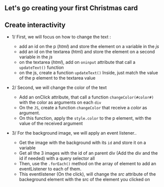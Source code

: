 ## Let's go creating your first Christmas card

## Create interactivity
- 1/ First, we will focus on how to change the text :
    - add an id on the p (*html*) and store the element on a variable in the *js*
    - add an id on the textarea (html) and store the element on a second variable in the *js*
    - on the textarea (*html*), add on `oninput` attribute that call a `updateText()` function
    - on the js, create a function `updateText()`
        Inside, just match the value of the p element to the textarea value

- 2/ Second, we will change the color of the text
  - Add an onClick attribute, that call a function `changeColor(#color#)` with the color as arguments on each `div`
  - On the `JS`, create a function `changeColor` that receive a *color* as argument.
  - On this function, apply the `style.color` to the p element, with the value of the received argument

- 3/ For the background image, we will apply an event listener..
  - Get the image with the background with its `id` and store it on a variable
  - Get all the 3 images with the id of an parent div (Add the div and the id if needed) with a query selector all
  - Then, use the `.forEach()` method on the array of element to add an eventListener to each of them.
  - This eventlistener (On the click), will change the *src* attribute of the backeground element with the src of the element you clicked on

